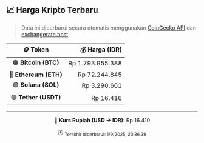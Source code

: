 

<!-- HARGA_KRIPTO -->
## 📈 Harga Kripto Terbaru

> Data ini diperbarui secara otomatis menggunakan [CoinGecko API](https://www.coingecko.com/) dan [exchangerate.host](https://exchangerate.host/)

<div align="center">

| 🪙 Token | 💰 Harga (IDR) |
|:------:|---------------:|
| 🟠 **Bitcoin (BTC)**   | Rp 1.793.955.388 |
| 🔵 **Ethereum (ETH)**  | Rp 72.244.845 |
| 🟣 **Solana (SOL)**    | Rp 3.290.661 |
| 🟢 **Tether (USDT)**   | Rp 16.416 |

---

💱 **Kurs Rupiah (USD → IDR)**: Rp 16.410

🕒 <sub>Terakhir diperbarui: 1/9/2025, 20.36.39</sub>

</div>
<!-- /HARGA_KRIPTO -->